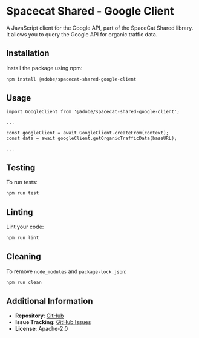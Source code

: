 # Spacecat Shared - Google Client

A JavaScript client for the Google API, part of the SpaceCat Shared library.
It allows you to query the Google API for organic traffic data.

## Installation

Install the package using npm:

```bash
npm install @adobe/spacecat-shared-google-client
```

## Usage

```
import GoogleClient from '@adobe/spacecat-shared-google-client';

...

const googleClient = await GoogleClient.createFrom(context);
const data = await googleClient.getOrganicTrafficData(baseURL);

...
```

## Testing

To run tests:

```bash
npm run test
```

## Linting

Lint your code:

```bash
npm run lint
```

## Cleaning

To remove `node_modules` and `package-lock.json`:

```bash
npm run clean
```

## Additional Information

- **Repository**: [GitHub](https://github.com/adobe/spacecat-shared.git)
- **Issue Tracking**: [GitHub Issues](https://github.com/adobe/spacecat-shared/issues)
- **License**: Apache-2.0
